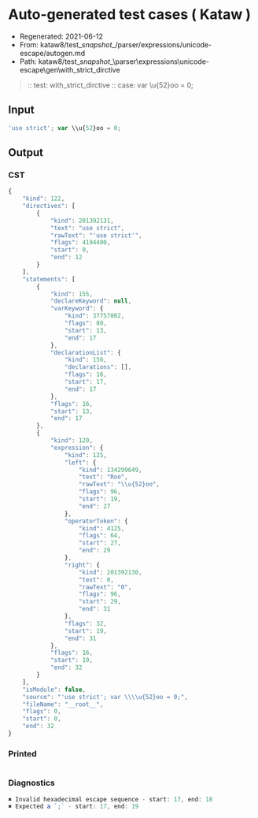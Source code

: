 # Auto-generated test cases ( Kataw )
- Regenerated: 2021-06-12
- From: kataw8/test\__snapshot__/parser/expressions/unicode-escape/autogen.md
- Path: kataw8/test\__snapshot__\parser\expressions\unicode-escape\gen\with_strict_dirctive
> :: test: with_strict_dirctive
> :: case: var \\u{52}oo = 0;
## Input

`````js
'use strict'; var \\u{52}oo = 0;
`````
## Output

### CST

```javascript
{
    "kind": 122,
    "directives": [
        {
            "kind": 201392131,
            "text": "use strict",
            "rawText": "'use strict'",
            "flags": 4194400,
            "start": 0,
            "end": 12
        }
    ],
    "statements": [
        {
            "kind": 155,
            "declareKeyword": null,
            "varKeyword": {
                "kind": 37757002,
                "flags": 80,
                "start": 13,
                "end": 17
            },
            "declarationList": {
                "kind": 156,
                "declarations": [],
                "flags": 16,
                "start": 17,
                "end": 17
            },
            "flags": 16,
            "start": 13,
            "end": 17
        },
        {
            "kind": 120,
            "expression": {
                "kind": 125,
                "left": {
                    "kind": 134299649,
                    "text": "Roo",
                    "rawText": "\\u{52}oo",
                    "flags": 96,
                    "start": 19,
                    "end": 27
                },
                "operatorToken": {
                    "kind": 4125,
                    "flags": 64,
                    "start": 27,
                    "end": 29
                },
                "right": {
                    "kind": 201392130,
                    "text": 0,
                    "rawText": "0",
                    "flags": 96,
                    "start": 29,
                    "end": 31
                },
                "flags": 32,
                "start": 19,
                "end": 31
            },
            "flags": 16,
            "start": 19,
            "end": 32
        }
    ],
    "isModule": false,
    "source": "'use strict'; var \\\\u{52}oo = 0;",
    "fileName": "__root__",
    "flags": 0,
    "start": 0,
    "end": 32
}
```

### Printed

```javascript

```

### Diagnostics

```javascript
✖ Invalid hexadecimal escape sequence - start: 17, end: 18
✖ Expected a `;` - start: 17, end: 19

```

